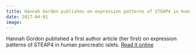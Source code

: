 ```yaml
---
title: Hannah Gordon publishes on expression patterns of STEAP4 in human pancreatic islets
date: 2017-04-01
image:
---
```

Hannah Gordon published a first author article (her first) on expression patterns of STEAP4 in human pancreatic islets. [Read it online](https://www.researchgate.net/publication/316058147_STEAP4_expression_in_human_islets_is_associated_with_differences_in_body_mass_index_sex_HbA1c_and_inflammation)
